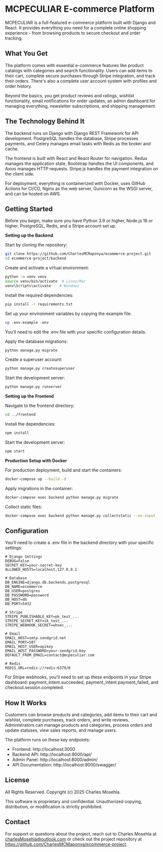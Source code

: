 # MCPECULIAR E-commerce Platform

MCPECULIAR is a full-featured e-commerce platform built with Django and React. It provides everything you need for a complete online shopping experience - from browsing products to secure checkout and order tracking.

## What You Get

The platform comes with essential e-commerce features like product catalogs with categories and search functionality. Users can add items to their cart, complete secure purchases through Stripe integration, and track their orders. There's also a complete user account system with profiles and order history.

Beyond the basics, you get product reviews and ratings, wishlist functionality, email notifications for order updates, an admin dashboard for managing everything, newsletter subscriptions, and shipping management.

## The Technology Behind It

The backend runs on Django with Django REST Framework for API development. PostgreSQL handles the database, Stripe processes payments, and Celery manages email tasks with Redis as the broker and cache.

The frontend is built with React and React Router for navigation. Redux manages the application state, Bootstrap handles the UI components, and Axios manages HTTP requests. Stripe.js handles the payment integration on the client side.

For deployment, everything is containerized with Docker, uses GitHub Actions for CI/CD, Nginx as the web server, Gunicorn as the WSGI server, and can be hosted on AWS.

## Getting Started

Before you begin, make sure you have Python 3.9 or higher, Node.js 16 or higher, PostgreSQL, Redis, and a Stripe account set up.

**Setting up the Backend**

Start by cloning the repository:
```bash
git clone https://github.com/CharlesMCMaponya/ecommerce-project.git
cd ecommerce-project/backend
```

Create and activate a virtual environment:
```bash
python -m venv venv
source venv/bin/activate  # Linux/Mac
venv\Scripts\activate    # Windows
```

Install the required dependencies:
```bash
pip install -r requirements.txt
```

Set up your environment variables by copying the example file:
```bash
cp .env.example .env
```

You'll need to edit the .env file with your specific configuration details.

Apply the database migrations:
```bash
python manage.py migrate
```

Create a superuser account:
```bash
python manage.py createsuperuser
```

Start the development server:
```bash
python manage.py runserver
```

**Setting up the Frontend**

Navigate to the frontend directory:
```bash
cd ../frontend
```

Install the dependencies:
```bash
npm install
```

Start the development server:
```bash
npm start
```

**Production Setup with Docker**

For production deployment, build and start the containers:
```bash
docker-compose up --build -d
```

Apply migrations in the container:
```bash
docker-compose exec backend python manage.py migrate
```

Collect static files:
```bash
docker-compose exec backend python manage.py collectstatic --no-input
```

## Configuration

You'll need to create a .env file in the backend directory with your specific settings:

```env
# Django Settings
DEBUG=False
SECRET_KEY=your-secret-key
ALLOWED_HOSTS=localhost,127.0.0.1

# Database
DB_ENGINE=django.db.backends.postgresql
DB_NAME=ecommerce
DB_USER=postgres
DB_PASSWORD=password
DB_HOST=db
DB_PORT=5432

# Stripe
STRIPE_PUBLISHABLE_KEY=pk_test_...
STRIPE_SECRET_KEY=sk_test_...
STRIPE_WEBHOOK_SECRET=whsec_...

# Email
EMAIL_HOST=smtp.sendgrid.net
EMAIL_PORT=587
EMAIL_HOST_USER=apikey
EMAIL_HOST_PASSWORD=your-sendgrid-key
DEFAULT_FROM_EMAIL=contact@mcpeculiar.com

# Redis
REDIS_URL=redis://redis:6379/0
```

For Stripe webhooks, you'll need to set up these endpoints in your Stripe dashboard: payment_intent.succeeded, payment_intent.payment_failed, and checkout.session.completed.

## How It Works

Customers can browse products and categories, add items to their cart and wishlist, complete purchases, track orders, and write reviews. Administrators can manage products and categories, process orders and update statuses, view sales reports, and manage users.

The platform runs on these key endpoints:
- Frontend: http://localhost:3000
- Backend API: http://localhost:8000/api/
- Admin Panel: http://localhost:8000/admin/
- API Documentation: http://localhost:8000/swagger/

## License

All Rights Reserved. Copyright (c) 2025 Charles Mosehla.

This software is proprietary and confidential. Unauthorized copying, distribution, or modification is strictly prohibited.

## Contact

For support or questions about the project, reach out to Charles Mosehla at charlesMosehla@outlook.com or check out the project repository at https://github.com/CharlesMCMaponya/ecommerce-project.

